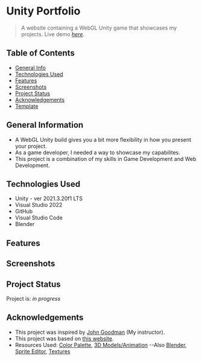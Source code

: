 # Unity Portfolio
> A website containing a WebGL Unity game that showcases my projects.
> Live demo [_here_](https://kleemoffdeveloper.github.io/Unity-Portfolio/). <!-- If you have the project hosted somewhere, include the link here. -->

## Table of Contents
* [General Info](#general-information)
* [Technologies Used](#technologies-used)
* [Features](#features)
* [Screenshots](#screenshots)
* [Project Status](#project-status)
* [Acknowledgements](#acknowledgements)
* [Template](#template-by)
<!-- * [License](#license) -->

## General Information
- A WebGL Unity build gives you a bit more flexibility in how you present your project.
- As a game developer, I needed a way to showcase my capabilites.
- This project is a combination of my skills in Game Development and Web Development.
<!-- You don't have to answer all the questions - just the ones relevant to your project. -->

## Technologies Used
- Unity - ver 2021.3.20f1 LTS
- Visual Studio 2022
- GitHub
- Visual Studio Code
- Blender

## Features
<!-- - [---](#) -->

## Screenshots
<!--  -->

## Project Status
Project is: _in progress_

## Acknowledgements
- This project was inspired by [John Goodman](https://github.com/j-goodman) (My instructor).
- This project was based on <a href="https://j-goodman.github.io/" target="blank">this website</a>.
- Resources Used:
[Color Palette](https://colorhunt.co/palette/3936464f45576d5d6ef4eee0),
[3D Models/Animation](https://www.mixamo.com/#/) --Also [Blender](https://www.blender.org/),
[Sprite Editor](https://pixlr.com/x),
[Textures](https://3dtextures.me/)